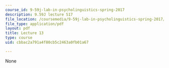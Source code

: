 ```yaml
---
course_id: 9-59j-lab-in-psycholinguistics-spring-2017
description: 9.59J lecture S17
file_location: /coursemedia/9-59j-lab-in-psycholinguistics-spring-2017/cbbac2a791a4f80cb5c2463a0fb01a67_MIT9_59jS17_lec13.pdf
file_type: application/pdf
layout: pdf
title: Lecture 13
type: course
uid: cbbac2a791a4f80cb5c2463a0fb01a67

---
```

None